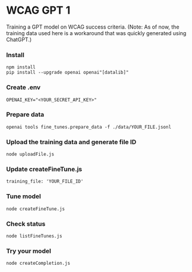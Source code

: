 # WCAG GPT 1
Training a GPT model on WCAG success criteria. (Note: As of now, the training data used here is a workaround that was quickly generated using ChatGPT.)

### Install
```npm install``` <br>
```pip install --upgrade openai openai"[datalib]"```

### Create .env
```OPENAI_KEY="<YOUR_SECRET_API_KEY>"```

### Prepare data
```openai tools fine_tunes.prepare_data -f ./data/YOUR_FILE.jsonl```

### Upload the training data and generate file ID
```node uploadFile.js```

### Update createFineTune.js
```training_file: 'YOUR_FILE_ID'```

### Tune model
```node createFineTune.js```

### Check status
```node listFineTunes.js```

### Try your model
```node createCompletion.js```


